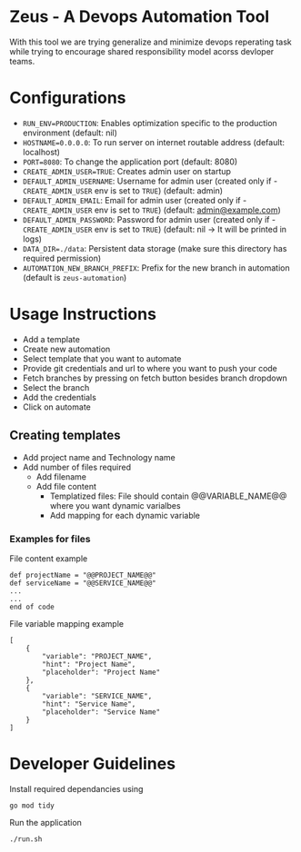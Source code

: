 # Zeus - A Devops Automation Tool
With this tool we are trying generalize and minimize devops reperating task while trying to encourage shared responsibility model acorss devloper teams.

# Configurations
- `RUN_ENV=PRODUCTION`: Enables optimization specific to the production environment (default: nil)
- `HOSTNAME=0.0.0.0`: To run server on internet routable address (default: localhost)
- `PORT=8080`: To change the application port (default: 8080)
- `CREATE_ADMIN_USER=TRUE`: Creates admin user on startup
- `DEFAULT_ADMIN_USERNAME`: Username for admin user (created only if - `CREATE_ADMIN_USER` env is set to `TRUE`) (default: admin)
- `DEFAULT_ADMIN_EMAIL`: Email for admin user (created only if - `CREATE_ADMIN_USER` env is set to `TRUE`) (default: admin@example.com)
- `DEFAULT_ADMIN_PASSWORD`: Password for admin user (created only if - `CREATE_ADMIN_USER` env is set to `TRUE`) (default: nil -> It will be printed in logs)
- `DATA_DIR=./data`: Persistent data storage (make sure this directory has required permission)
- `AUTOMATION_NEW_BRANCH_PREFIX`: Prefix for the new branch in automation (default is `zeus-automation`)

# Usage Instructions
- Add a template
- Create new automation
- Select template that you want to automate
- Provide git credentials and url to where you want to push your code
- Fetch branches by pressing on fetch button besides branch dropdown
- Select the branch
- Add the credentials
- Click on automate

## Creating templates
- Add project name and Technology name
- Add number of files required
    - Add filename
    - Add file content
        - Templatized files: File should contain @@VARIABLE_NAME@@ where you want dynamic varialbes
        - Add mapping for each dynamic variable

### Examples for files
File content example
```
def projectName = "@@PROJECT_NAME@@"
def serviceName = "@@SERVICE_NAME@@"
...
...
end of code
```

File variable mapping example
```
[
    {
        "variable": "PROJECT_NAME",
        "hint": "Project Name",
        "placeholder": "Project Name"
    },
    {
        "variable": "SERVICE_NAME",
        "hint": "Service Name",
        "placeholder": "Service Name"
    }
]
```

# Developer Guidelines
Install required dependancies using
```
go mod tidy
```

Run the application
```
./run.sh
```